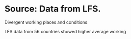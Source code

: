 # Source: Data from LFS.

Divergent working places and conditions

LFS data from 56 countries showed higher average working